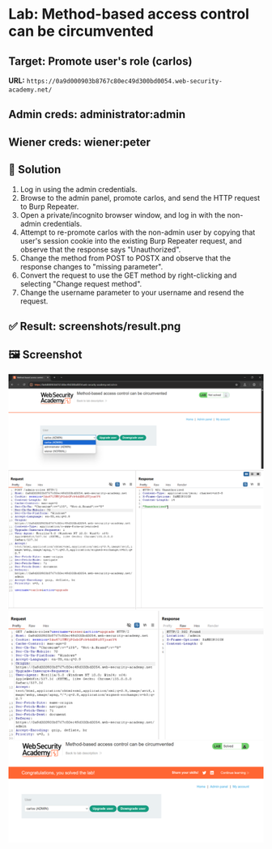 # Lab: Method-based access control can be circumvented
## Target: Promote user's role (carlos)

**URL:** `https://0a9d000903b8767c80ec49d300bd0054.web-security-academy.net/`
## Admin creds: administrator:admin
## Wiener creds: wiener:peter

## 🔎 Solution
1. Log in using the admin credentials.
2. Browse to the admin panel, promote carlos, and send the HTTP request to Burp Repeater.
3. Open a private/incognito browser window, and log in with the non-admin credentials.
4. Attempt to re-promote carlos with the non-admin user by copying that user's session cookie into the existing Burp Repeater request, and observe that the response says "Unauthorized".
5. Change the method from POST to POSTX and observe that the response changes to "missing parameter".
6. Convert the request to use the GET method by right-clicking and selecting "Change request method".
7. Change the username parameter to your username and resend the request.

## ✅ Result: screenshots/result.png

## 🖼️ Screenshot
![Promote Carlos](screenshots/promote.png)
![Copu cookie of Wiener and paste in Admin](screenshots/copypasteCookie.png)
![Change Method](screenshots/changeMethod.png)
![Result](screenshots/result.png)